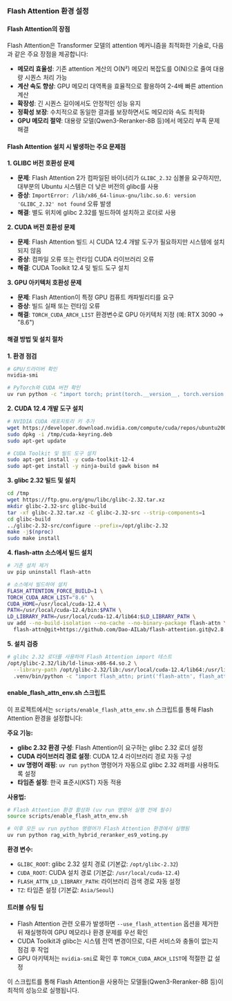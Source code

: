 ### Flash Attention 환경 설정

#### Flash Attention의 장점
Flash Attention은 Transformer 모델의 attention 메커니즘을 최적화한 기술로, 다음과 같은 주요 장점을 제공합니다:

- **메모리 효율성**: 기존 attention 계산의 O(N²) 메모리 복잡도를 O(N)으로 줄여 대용량 시퀀스 처리 가능
- **계산 속도 향상**: GPU 메모리 대역폭을 효율적으로 활용하여 2-4배 빠른 attention 계산
- **확장성**: 긴 시퀀스 길이에서도 안정적인 성능 유지
- **정확성 보장**: 수치적으로 동일한 결과를 보장하면서도 메모리와 속도 최적화
- **GPU 메모리 절약**: 대용량 모델(Qwen3-Reranker-8B 등)에서 메모리 부족 문제 해결

#### Flash Attention 설치 시 발생하는 주요 문제점

**1. GLIBC 버전 호환성 문제**
- **문제**: Flash Attention 2가 컴파일된 바이너리가 `GLIBC_2.32` 심볼을 요구하지만, 대부분의 Ubuntu 시스템은 더 낮은 버전의 glibc를 사용
- **증상**: `ImportError: /lib/x86_64-linux-gnu/libc.so.6: version 'GLIBC_2.32' not found` 오류 발생
- **해결**: 별도 위치에 glibc 2.32를 빌드하여 설치하고 로더로 사용

**2. CUDA 버전 호환성 문제**
- **문제**: Flash Attention 빌드 시 CUDA 12.4 개발 도구가 필요하지만 시스템에 설치되지 않음
- **증상**: 컴파일 오류 또는 런타임 CUDA 라이브러리 오류
- **해결**: CUDA Toolkit 12.4 및 빌드 도구 설치

**3. GPU 아키텍처 호환성 문제**
- **문제**: Flash Attention이 특정 GPU 컴퓨트 캐파빌리티를 요구
- **증상**: 빌드 실패 또는 런타임 오류
- **해결**: `TORCH_CUDA_ARCH_LIST` 환경변수로 GPU 아키텍처 지정 (예: RTX 3090 → "8.6")

#### 해결 방법 및 설치 절차

**1. 환경 점검**
```bash
# GPU/드라이버 확인
nvidia-smi

# PyTorch와 CUDA 버전 확인
uv run python -c "import torch; print(torch.__version__, torch.version.cuda)"
```

**2. CUDA 12.4 개발 도구 설치**
```bash
# NVIDIA CUDA 레포지토리 키 추가
wget https://developer.download.nvidia.com/compute/cuda/repos/ubuntu2004/x86_64/cuda-keyring_1.1-1_all.deb -O /tmp/cuda-keyring.deb
sudo dpkg -i /tmp/cuda-keyring.deb
sudo apt-get update

# CUDA Toolkit 및 빌드 도구 설치
sudo apt-get install -y cuda-toolkit-12-4
sudo apt-get install -y ninja-build gawk bison m4
```

**3. glibc 2.32 빌드 및 설치**
```bash
cd /tmp
wget https://ftp.gnu.org/gnu/libc/glibc-2.32.tar.xz
mkdir glibc-2.32-src glibc-build
tar -xf glibc-2.32.tar.xz -C glibc-2.32-src --strip-components=1
cd glibc-build
../glibc-2.32-src/configure --prefix=/opt/glibc-2.32
make -j$(nproc)
sudo make install
```

**4. flash-attn 소스에서 빌드 설치**
```bash
# 기존 설치 제거
uv pip uninstall flash-attn

# 소스에서 빌드하여 설치
FLASH_ATTENTION_FORCE_BUILD=1 \
TORCH_CUDA_ARCH_LIST="8.6" \
CUDA_HOME=/usr/local/cuda-12.4 \
PATH=/usr/local/cuda-12.4/bin:$PATH \
LD_LIBRARY_PATH=/usr/local/cuda-12.4/lib64:$LD_LIBRARY_PATH \
uv add --no-build-isolation --no-cache --no-binary-package flash-attn \
  flash-attn@git+https://github.com/Dao-AILab/flash-attention.git@v2.8.3
```

**5. 설치 검증**
```bash
# glibc 2.32 로더를 사용하여 Flash Attention import 테스트
/opt/glibc-2.32/lib/ld-linux-x86-64.so.2 \
  --library-path /opt/glibc-2.32/lib:/usr/local/cuda-12.4/lib64:/usr/lib/x86_64-linux-gnu:/lib/x86_64-linux-gnu \
  .venv/bin/python -c "import flash_attn; print('flash-attn', flash_attn.__version__)"
```

#### enable_flash_attn_env.sh 스크립트
이 프로젝트에서는 `scripts/enable_flash_attn_env.sh` 스크립트를 통해 Flash Attention 환경을 설정합니다:

**주요 기능:**
- **glibc 2.32 환경 구성**: Flash Attention이 요구하는 glibc 2.32 로더 설정
- **CUDA 라이브러리 경로 설정**: CUDA 12.4 라이브러리 경로 자동 구성
- **uv 명령어 래핑**: `uv run python` 명령어가 자동으로 glibc 2.32 래퍼를 사용하도록 설정
- **타임존 설정**: 한국 표준시(KST) 자동 적용

**사용법:**
```bash
# Flash Attention 환경 활성화 (uv run 명령어 실행 전에 필수)
source scripts/enable_flash_attn_env.sh

# 이후 모든 uv run python 명령어가 Flash Attention 환경에서 실행됨
uv run python rag_with_hybrid_reranker_es9_voting.py
```

**환경 변수:**
- `GLIBC_ROOT`: glibc 2.32 설치 경로 (기본값: `/opt/glibc-2.32`)
- `CUDA_ROOT`: CUDA 설치 경로 (기본값: `/usr/local/cuda-12.4`)
- `FLASH_ATTN_LD_LIBRARY_PATH`: 라이브러리 검색 경로 자동 설정
- `TZ`: 타임존 설정 (기본값: `Asia/Seoul`)

#### 트러블 슈팅 팁
- Flash Attention 관련 오류가 발생하면 `--use_flash_attention` 옵션을 제거한 뒤 재실행하여 GPU 메모리나 환경 문제를 우선 확인
- CUDA Toolkit과 glibc는 시스템 전역 변경이므로, 다른 서비스와 충돌이 없는지 점검 후 작업
- GPU 아키텍처는 `nvidia-smi`로 확인 후 `TORCH_CUDA_ARCH_LIST`에 적절한 값 설정

이 스크립트를 통해 Flash Attention을 사용하는 모델들(Qwen3-Reranker-8B 등)이 최적의 성능으로 실행됩니다.